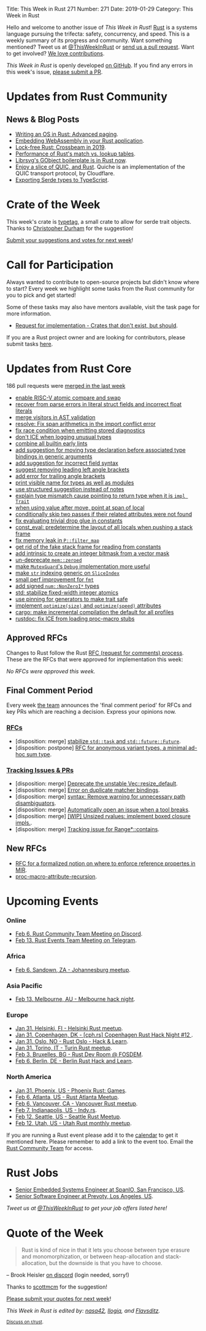 Title: This Week in Rust 271
Number: 271
Date: 2019-01-29
Category: This Week in Rust

Hello and welcome to another issue of *This Week in Rust*!
[Rust](http://rust-lang.org) is a systems language pursuing the trifecta: safety, concurrency, and speed.
This is a weekly summary of its progress and community.
Want something mentioned? Tweet us at [@ThisWeekInRust](https://twitter.com/ThisWeekInRust) or [send us a pull request](https://github.com/cmr/this-week-in-rust).
Want to get involved? [We love contributions](https://github.com/rust-lang/rust/blob/master/CONTRIBUTING.md).

*This Week in Rust* is openly developed [on GitHub](https://github.com/cmr/this-week-in-rust).
If you find any errors in this week's issue, [please submit a PR](https://github.com/cmr/this-week-in-rust/pulls).

# Updates from Rust Community

## News & Blog Posts

* [Writing an OS in Rust: Advanced paging](https://os.phil-opp.com/advanced-paging/).
* [Embedding WebAssembly in your Rust application](https://medium.com/wasmer/executing-webassembly-in-your-rust-application-d5cd32e8ce46).
* [Lock-free Rust: Crossbeam in 2019](https://stjepang.github.io/2019/01/29/lock-free-rust-crossbeam-in-2019.html).
* [Performance of Rust's match vs. lookup tables](https://kevinlynagh.com/notes/match-vs-lookup/).
* [Librsvg's GObject boilerplate is in Rust now](https://people.gnome.org/~federico/blog/librsvg-gobject-in-rust.html).
* [Enjoy a slice of QUIC, and Rust](https://blog.cloudflare.com/enjoy-a-slice-of-quic-and-rust/). Quiche is an implementation of the QUIC transport protocol, by Cloudflare.
* [Exporting Serde types to TypeScript](http://timryan.org/2019/01/22/exporting-serde-types-to-typescript.html).

# Crate of the Week

This week's crate is [typetag](https://github.com/dtolnay/typetag), a small crate to allow for serde trait objects. Thanks to [Christopher Durham](https://users.rust-lang.org/t/crate-of-the-week/2704/481) for the suggestion!

[Submit your suggestions and votes for next week][submit_crate]!

[submit_crate]: https://users.rust-lang.org/t/crate-of-the-week/2704

# Call for Participation

Always wanted to contribute to open-source projects but didn't know where to start?
Every week we highlight some tasks from the Rust community for you to pick and get started!

Some of these tasks may also have mentors available, visit the task page for more information.

* [Request for implementation - Crates that don't exist, but should](https://github.com/dtolnay/request-for-implementation).

If you are a Rust project owner and are looking for contributors, please submit tasks [here][guidelines].

[guidelines]: https://users.rust-lang.org/t/twir-call-for-participation/4821

# Updates from Rust Core

186 pull requests were [merged in the last week][merged]

[merged]: https://github.com/search?q=is%3Apr+org%3Arust-lang+is%3Amerged+merged%3A2019-01-21..2019-01-28

* [enable RISC-V atomic compare and swap](https://github.com/rust-lang/rust/pull/57925)
* [recover from parse errors in literal struct fields and incorrect float literals](https://github.com/rust-lang/rust/pull/57779)
* [merge visitors in AST validation](https://github.com/rust-lang/rust/pull/57730)
* [resolve: Fix span arithmetics in the import conflict error](https://github.com/rust-lang/rust/pull/57908)
* [fix race condition when emitting stored diagnostics](https://github.com/rust-lang/rust/pull/57066)
* [don't ICE when logging unusual types](https://github.com/rust-lang/rust/pull/57865)
* [combine all builtin early lints](https://github.com/rust-lang/rust/pull/57726)
* [add suggestion for moving type declaration before associated type bindings in generic arguments](https://github.com/rust-lang/rust/pull/57886)
* [add suggestion for incorrect field syntax](https://github.com/rust-lang/rust/pull/57863)
* [suggest removing leading left angle brackets](https://github.com/rust-lang/rust/pull/57852)
* [add error for trailing angle brackets](https://github.com/rust-lang/rust/pull/57817)
* [print visible name for types as well as modules](https://github.com/rust-lang/rust/pull/57802)
* [use structured suggestion instead of notes](https://github.com/rust-lang/rust/pull/57795)
* [explain type mismatch cause pointing to return type when it is `impl Trait`](https://github.com/rust-lang/rust/pull/57793)
* [when using value after move, point at span of local](https://github.com/rust-lang/rust/pull/57294)
* [conditionally skip two passes if their related attributes were not found](https://github.com/rust-lang/rust/pull/57691)
* [fix evaluating trivial drop glue in constants](https://github.com/rust-lang/rust/pull/57734)
* [const_eval: predetermine the layout of all locals when pushing a stack frame](https://github.com/rust-lang/rust/pull/57677)
* [fix memory leak in `P::filter_map`](https://github.com/rust-lang/rust/pull/57667)
* [get rid of the fake stack frame for reading from constants](https://github.com/rust-lang/rust/pull/57606)
* [add intrinsic to create an integer bitmask from a vector mask](https://github.com/rust-lang/rust/pull/57269)
* [un-deprecate `mem::zeroed`](https://github.com/rust-lang/rust/pull/57825)
* [make `MutexGuard`'s `Debug` implementation more useful](https://github.com/rust-lang/rust/pull/57703)
* [make `str` indexing generic on `SliceIndex`](https://github.com/rust-lang/rust/pull/57604)
* [small perf improvement for `fmt`](https://github.com/rust-lang/rust/pull/57537)
* [add signed `num::NonZeroI*` types](https://github.com/rust-lang/rust/pull/57475)
* [std: stabilize fixed-width integer atomics](https://github.com/rust-lang/rust/pull/57425)
* [use pinning for generators to make trait safe](https://github.com/rust-lang/rust/pull/55704)
* [implement `optimize(size)` and `optimize(speed)` attributes](https://github.com/rust-lang/rust/pull/55641)
* [cargo: make incremental compilation the default for all profiles](https://github.com/rust-lang/cargo/pull/6564)
* [rustdoc: fix ICE from loading proc-macro stubs](https://github.com/rust-lang/rust/pull/57846)

## Approved RFCs

Changes to Rust follow the Rust [RFC (request for comments)
process](https://github.com/rust-lang/rfcs#rust-rfcs). These
are the RFCs that were approved for implementation this week:

*No RFCs were approved this week.*

## Final Comment Period

Every week [the team](https://www.rust-lang.org/team.html) announces the
'final comment period' for RFCs and key PRs which are reaching a
decision. Express your opinions now.

### [RFCs](https://github.com/rust-lang/rfcs/labels/final-comment-period)

* [disposition: merge] [stabilize `std::task` and `std::future::Future`](https://github.com/rust-lang/rfcs/pull/2592).
* [disposition: postpone] [RFC for anonymous variant types, a minimal ad-hoc sum type](https://github.com/rust-lang/rfcs/pull/2587).

### [Tracking Issues & PRs](https://github.com/rust-lang/rust/labels/final-comment-period)

* [disposition: merge] [Deprecate the unstable Vec::resize_default](https://github.com/rust-lang/rust/pull/57656).
* [disposition: merge] [Error on duplicate matcher bindings](https://github.com/rust-lang/rust/pull/57617).
* [disposition: merge] [syntax: Remove warning for unnecessary path disambiguators](https://github.com/rust-lang/rust/pull/57565).
* [disposition: merge] [Automatically open an issue when a tool breaks](https://github.com/rust-lang/rust/pull/56951).
* [disposition: merge] [[WIP] Unsized rvalues: implement boxed closure impls.](https://github.com/rust-lang/rust/pull/55431).
* [disposition: merge] [Tracking issue for Range*::contains](https://github.com/rust-lang/rust/issues/32311).

## New RFCs

* [RFC for a formalized notion on where to enforce reference propertes in MIR](https://github.com/rust-lang/rfcs/pull/2631).
* [proc-macro-attribute-recursion](https://github.com/rust-lang/rfcs/pull/2628).

# Upcoming Events

### Online

* [Feb  6. Rust Community Team Meeting on Discord](https://discordapp.com/channels/442252698964721669/443773747350994945).
* [Feb 13. Rust Events Team Meeting on Telegram](https://t.me/joinchat/EkKINhHCgZ9llzvPidOssA).

### Africa

* [Feb  6. Sandown, ZA - Johannesburg meetup](https://www.meetup.com/Johannesburg-Rust-Meetup/events/qbhxmqyzdbjb/).

### Asia Pacific

* [Feb 13. Melbourne, AU - Melbourne hack night](https://www.meetup.com/Rust-Melbourne/events/257974991/).

### Europe

* [Jan 31. Helsinki, FI - Helsinki Rust meetup](https://www.meetup.com/Finland-Rust-Meetup/events/257863678/).
* [Jan 31. Copenhagen, DK - [cph.rs] Copenhagen Rust Hack Night #12 ](http://cph.rs/).
* [Jan 31. Oslo, NO - Rust Oslo - Hack & Learn](https://www.meetup.com/Rust-Oslo/events/258150829/).
* [Jan 31. Torino, IT - Turin Rust meetup](https://www.meetup.com/Mozilla-Torino/events/sbtclqyzcbgc/).
* [Feb  3. Bruxelles, BG - Rust Dev Room @ FOSDEM](https://fosdem.org/2019/).
* [Feb  6. Berlin, DE - Berlin Rust Hack and Learn](https://www.meetup.com/opentechschool-berlin/events/rjgkhqyzdbjb/).

### North America

* [Jan 31. Phoenix, US - Phoenix Rust: Games](https://www.meetup.com/Desert-Rustaceans/events/257976456).
* [Feb  6. Atlanta, US - Rust Atlanta Meetup](https://www.meetup.com/Rust-ATL/events/cbcmbqyzdbjb/).
* [Feb  6. Vancouver, CA - Vancouver Rust meetup](https://www.meetup.com/Vancouver-Rust/events/hkllqqyzdbjb/).
* [Feb  7. Indianapolis, US - Indy.rs](https://www.meetup.com/indyrs/events/246726699/).
* [Feb 12. Seattle, US - Seattle Rust Meetup](https://www.meetup.com/Seattle-Rust-Meetup/events/nzfspqyzdbpb/).
* [Feb 12. Utah, US - Utah Rust monthly meetup](https://www.meetup.com/utahrust/events/257819656/).

If you are running a Rust event please add it to the [calendar] to get
it mentioned here. Please remember to add a link to the event too.
Email the [Rust Community Team][community] for access.

[calendar]: https://www.google.com/calendar/embed?src=apd9vmbc22egenmtu5l6c5jbfc%40group.calendar.google.com
[community]: mailto:community-team@rust-lang.org

# Rust Jobs

* [Senior Embedded Systems Engineer at SpanIO, San Francisco, US](https://www.span.io/careers/embedded-linux).
* [Senior Software Engineer at Prevoty, Los Angeles, US](https://www.prevoty.com/about/careers?gh_jid=4032159002).

*Tweet us at [@ThisWeekInRust](https://twitter.com/ThisWeekInRust) to get your job offers listed here!*

# Quote of the Week

> Rust is kind of nice in that it lets you choose between type erasure and monomorphization, or between heap-allocation and stack-allocation, but the downside is that you have to choose.

– Brook Heisler [on discord](https://discordapp.com/channels/442252698964721669/448238009733742612/536406836178583562) (login needed, sorry!)

Thanks to [scottmcm](https://users.rust-lang.org/t/twir-quote-of-the-week/328/614) for the suggestion!

[Please submit your quotes for next week](http://users.rust-lang.org/t/twir-quote-of-the-week/328)!

*This Week in Rust is edited by: [nasa42](https://github.com/nasa42), [llogiq](https://github.com/llogiq), and [Flavsditz](https://github.com/Flavsditz).*

<small>[Discuss on r/rust](https://www.reddit.com/r/rust/comments/al6axa/this_week_in_rust_271/).</small>
